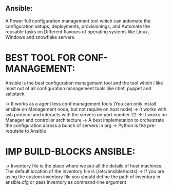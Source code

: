 Ansible:
--------

A Power full configuration management tool which can automate the configuration setups, deployments, provisionings, and Automate the reusable tasks on 
Different flavours of operating systems like Linux, Windows and snowflake servers.

BEST TOOL FOR CONF-MANAGEMENT:
=============================

Ansible is the best configuration management tool and the tool which i like most out of all configuration management tools like chef, puppet and saltstack.

-> It works as a agent less conf management tools (You can only install ansible on Management node, but not require on host node)
-> It works with ssh protocol and interacts with the servers on port number 22
-> It works on Manager and controller architecture
-> A best implemetation to orchestrate the configuration across a bunch of servers in org
-> Python is the pre-requisite to Ansible

IMP BUILD-BLOCKS ANSIBLE:
======================

-> Inventory file is the place where we put all the details of host machines. The default location of the inventory file is (/etc/ansible/hosts)
-> If you are using the custom inventory file you should define the path of inventory in ansible.cfg or pass inventory as command-line argument
